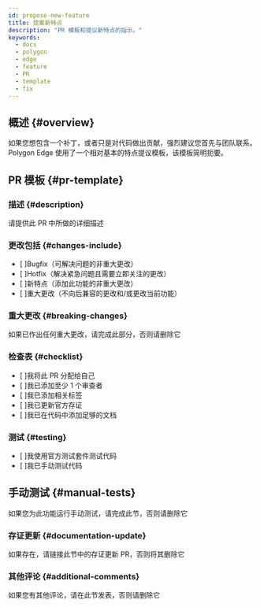 ```yaml
---
id: propose-new-feature
title: 提案新特点
description: "PR 模板和提议新特点的指示。"
keywords:
  - docs
  - polygon
  - edge
  - feature
  - PR
  - template
  - fix
---
```


## 概述 {#overview}

如果您想包含一个补丁，或者只是对代码做出贡献，强烈建议您首先与团队联系。<br/>Polygon Edge 使用了一个相对基本的特点提议模板，该模板简明扼要。

## PR 模板 {#pr-template}

### 描述 {#description}

请提供此 PR 中所做的详细描述

### 更改包括 {#changes-include}

- [ ]Bugfix（可解决问题的非重大更改）
- [ ]Hotfix（解决紧急问题且需要立即关注的更改）
- [ ]新特点（添加此功能的非重大更改）
- [ ]重大更改（不向后兼容的更改和/或更改当前功能）

### 重大更改 {#breaking-changes}

如果已作出任何重大更改，请完成此部分，否则请删除它

### 检查表 {#checklist}

- [ ]我将此 PR 分配给自己
- [ ]我已添加至少 1 个审查者
- [ ]我已添加相关标签
- [ ]我已更新官方存证
- [ ]我已在代码中添加足够的文档

### 测试 {#testing}

- [ ]我使用官方测试套件测试代码
- [ ]我已手动测试代码

## 手动测试 {#manual-tests}

如果您为此功能运行手动测试，请完成此节，否则请删除它

### 存证更新 {#documentation-update}

如果存在，请链接此节中的存证更新 PR，否则将其删除它

### 其他评论 {#additional-comments}

如果您有其他评论，请在此节发表，否则请删除它